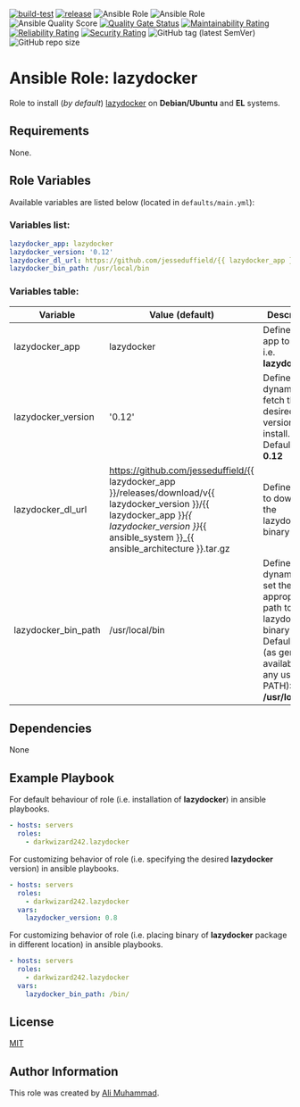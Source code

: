 [![build-test](https://github.com/darkwizard242/ansible-role-lazydocker/workflows/build-and-test/badge.svg?branch=master)](https://github.com/darkwizard242/ansible-role-lazydocker/actions?query=workflow%3Abuild-and-test) [![release](https://github.com/darkwizard242/ansible-role-lazydocker/workflows/release/badge.svg)](https://github.com/darkwizard242/ansible-role-lazydocker/actions?query=workflow%3Arelease) ![Ansible Role](https://img.shields.io/ansible/role/49118?color=dark%20green%20) ![Ansible Role](https://img.shields.io/ansible/role/d/49118?label=role%20downloads) ![Ansible Quality Score](https://img.shields.io/ansible/quality/49118?label=ansible%20quality%20score) [![Quality Gate Status](https://sonarcloud.io/api/project_badges/measure?project=ansible-role-lazydocker&metric=alert_status)](https://sonarcloud.io/dashboard?id=ansible-role-lazydocker) [![Maintainability Rating](https://sonarcloud.io/api/project_badges/measure?project=ansible-role-lazydocker&metric=sqale_rating)](https://sonarcloud.io/dashboard?id=ansible-role-lazydocker) [![Reliability Rating](https://sonarcloud.io/api/project_badges/measure?project=ansible-role-lazydocker&metric=reliability_rating)](https://sonarcloud.io/dashboard?id=ansible-role-lazydocker) [![Security Rating](https://sonarcloud.io/api/project_badges/measure?project=ansible-role-lazydocker&metric=security_rating)](https://sonarcloud.io/dashboard?id=ansible-role-lazydocker) ![GitHub tag (latest SemVer)](https://img.shields.io/github/tag/darkwizard242/ansible-role-lazydocker?label=release) ![GitHub repo size](https://img.shields.io/github/repo-size/darkwizard242/ansible-role-lazydocker?color=orange&style=flat-square)

# Ansible Role: lazydocker

Role to install (_by default_) [lazydocker](https://github.com/jesseduffield/lazydocker) on **Debian/Ubuntu** and **EL** systems.

## Requirements

None.

## Role Variables

Available variables are listed below (located in `defaults/main.yml`):

### Variables list:

```yaml
lazydocker_app: lazydocker
lazydocker_version: '0.12'
lazydocker_dl_url: https://github.com/jesseduffield/{{ lazydocker_app }}/releases/download/v{{ lazydocker_version }}/{{ lazydocker_app }}_{{ lazydocker_version }}_{{ ansible_system }}_{{ ansible_architecture }}.tar.gz
lazydocker_bin_path: /usr/local/bin
```

### Variables table:

Variable            | Value (default)                                                                                                                                                                                          | Description
------------------- | -------------------------------------------------------------------------------------------------------------------------------------------------------------------------------------------------------- | ------------------------------------------------------------------------------------------------------------------------------------------------------------
lazydocker_app      | lazydocker                                                                                                                                                                                               | Defines the app to install i.e. **lazydocker**
lazydocker_version  | '0.12'                                                                                                                                                                                                   | Defined to dynamically fetch the desired version to install. Defaults to: **0.12**
lazydocker_dl_url   | <https://github.com/jesseduffield/{{> lazydocker_app }}/releases/download/v{{ lazydocker_version }}/{{ lazydocker_app }}_{{ lazydocker_version }}_{{ ansible_system }}_{{ ansible_architecture }}.tar.gz | Defines URL to download the lazydocker binary from.
lazydocker_bin_path | /usr/local/bin                                                                                                                                                                                           | Defined to dynamically set the appropriate path to store lazydocker binary into. Defaults to (as generally available on any user's PATH): **/usr/local/bin**

## Dependencies

None

## Example Playbook

For default behaviour of role (i.e. installation of **lazydocker**) in ansible playbooks.

```yaml
- hosts: servers
  roles:
    - darkwizard242.lazydocker
```

For customizing behavior of role (i.e. specifying the desired **lazydocker** version) in ansible playbooks.

```yaml
- hosts: servers
  roles:
    - darkwizard242.lazydocker
  vars:
    lazydocker_version: 0.8
```

For customizing behavior of role (i.e. placing binary of **lazydocker** package in different location) in ansible playbooks.

```yaml
- hosts: servers
  roles:
    - darkwizard242.lazydocker
  vars:
    lazydocker_bin_path: /bin/
```

## License

[MIT](https://github.com/darkwizard242/ansible-role-lazydocker/blob/master/LICENSE)

## Author Information

This role was created by [Ali Muhammad](https://www.linkedin.com/in/ali-muhammad-759791130/).
